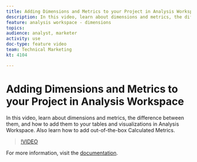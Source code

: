 ```yaml
---
title: Adding Dimensions and Metrics to your Project in Analysis Workspace
description: In this video, learn about dimensions and metrics, the difference between them, and how to add them to your tables and visualizations in Analysis Workspace. Also learn how to add out-of-the-box Calculated Metrics.
feature: analysis workspace - dimensions
topics: 
audience: analyst, marketer
activity: use
doc-type: feature video
team: Technical Marketing
kt: 4104

---
```


# Adding Dimensions and Metrics to your Project in Analysis Workspace

In this video, learn about dimensions and metrics, the difference between them, and how to add them to your tables and visualizations in Analysis Workspace. Also learn how to add out-of-the-box Calculated Metrics.

>[!VIDEO](https://video.tv.adobe.com/v/30606/?quality=12)

For more information, visit the [documentation](https://docs.adobe.com/content/help/en/analytics/analyze/analysis-workspace/components/analysis-workspace-components.html).
